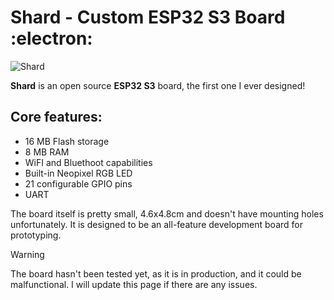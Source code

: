 # Shard - Custom ESP32 S3 Board :electron:

![Shard](https://github.com/Ender878/Shard/assets/137645292/8fb9883f-d200-447a-a1fa-a96a2ef6d5b1)

**Shard** is an open source **ESP32 S3** board, the first one I ever designed!

## Core features:

- 16 MB Flash storage
- 8 MB RAM
- WiFI and Bluethoot capabilities
- Built-in Neopixel RGB LED
- 21 configurable GPIO pins
- UART

The board itself is pretty small, 4.6x4.8cm and doesn't have mounting holes unfortunately. It is designed to be an all-feature development board for prototyping.

>[!WARNING]
>The board hasn't been tested yet, as it is in production, and it could be malfunctional. I will update this page if there are any issues.
